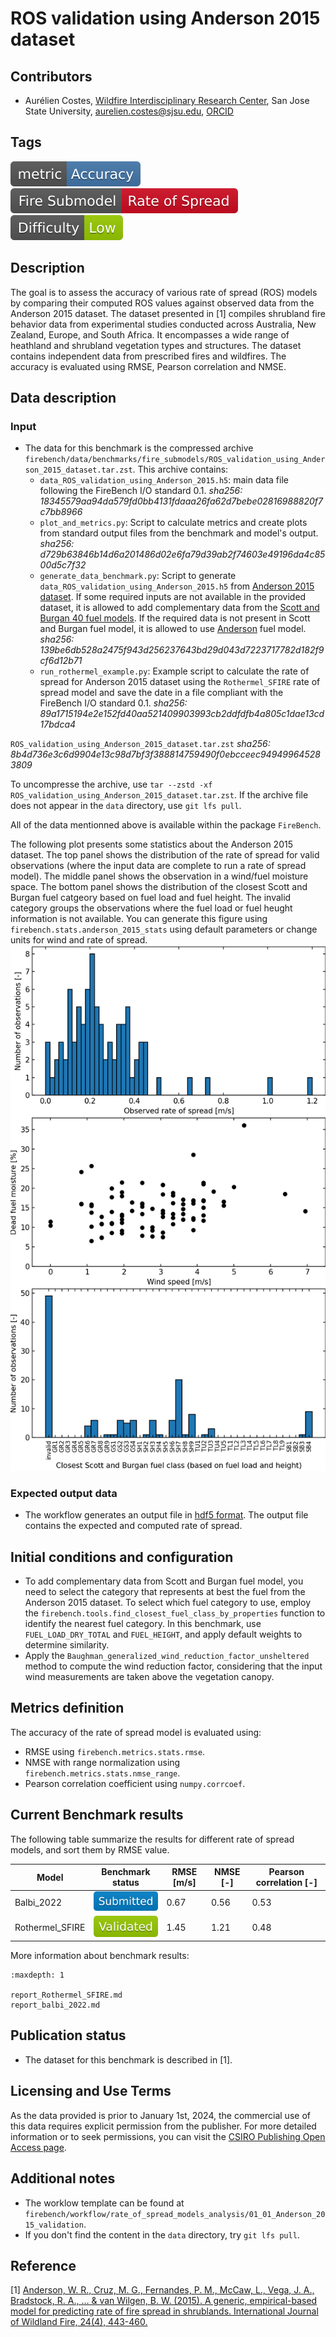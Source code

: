 # ROS validation using Anderson 2015 dataset

## Contributors
- Aurélien Costes, [Wildfire Interdisciplinary Research Center](https://www.wildfirecenter.org/), San Jose State University, [aurelien.costes@sjsu.edu](mailto:aurelien.costes@sjsu.edu), [ORCID](https://orcid.org/0000-0003-4543-5107)


## Tags
![tag](../../../../_static/static_badges/metric-Accuracy-4477AA.svg)
![tag](../../../../_static/static_badges/Fire_Submodel-Rate_of_Spread-cf0c21.svg)
![tag](../../../../_static/static_badges/Difficulty-Low-green.svg)

## Description
The goal is to assess the accuracy of various rate of spread (ROS) models by comparing their computed ROS values against observed data from the Anderson 2015 dataset.
The dataset presented in [1] compiles shrubland fire behavior data from experimental studies conducted across Australia, New Zealand, Europe, and South Africa. It encompasses a wide range of heathland and shrubland vegetation types and structures.  The dataset contains independent data from prescribed fires and wildfires.
The accuracy is evaluated using RMSE, Pearson correlation and NMSE.

## Data description
### Input
- The data for this benchmark is the compressed archive `firebench/data/benchmarks/fire_submodels/ROS_validation_using_Anderson_2015_dataset.tar.zst`.
This archive contains:
    - `data_ROS_validation_using_Anderson_2015.h5`: main data file following the FireBench I/O standard 0.1. *sha256: 18345579aa94da579fd0bb4131fdaaa26fa62d7bebe02816988820f7c7bb8966*
    - `plot_and_metrics.py`: Script to calculate metrics and create plots from standard output files from the benchmark and model's output. *sha256: d729b63846b14d6a201486d02e6fa79d39ab2f74603e49196da4c8500d5c7f32* 
    - `generate_data_benchmark.py`: Script to generate `data_ROS_validation_using_Anderson_2015.h5` from [Anderson 2015 dataset](../../../../dataset_experiments/Anderson_2015_dataset.md). If some required inputs are not available in the provided dataset, it is allowed to add complementary data from the [Scott and Burgan 40 fuel models](../../../../fire_models_info/21_fuel_models/03_SB40.md). If the required data is not present in Scott and Burgan fuel model, it is allowed to use [Anderson](../../../../fire_models_info/21_fuel_models/02_Anderson.md) fuel model. *sha256: 139be6db528a2475f943d256237643bd29d043d7223717782d182f9cf6d12b71*
    - `run_rothermel_example.py`: Example script to calculate the rate of spread for Anderson 2015 dataset using the `Rothermel_SFIRE` rate of spread model and save the date in a file compliant with the FireBench I/O standard 0.1. *sha256: 89a1715194e2e152fd40aa521409903993cb2ddfdfb4a805c1dae13cd17bdca4*

`ROS_validation_using_Anderson_2015_dataset.tar.zst` *sha256: 8b4d736e3c6d9904e13c98d7bf3f388814759490f0ebcceec949499645283809*

To uncompresse the archive, use `tar --zstd -xf ROS_validation_using_Anderson_2015_dataset.tar.zst`.
If the archive file does not appear in the `data` directory, use `git lfs pull`.

All of the data mentionned above is available within the package `FireBench`.

The following plot presents some statistics about the Anderson 2015 dataset.
The top panel shows the distribution of the rate of spread for valid observations (where the input data are complete to run a rate of spread model).
The middle panel shows the observation in a wind/fuel moisture space.
The bottom panel shows the distribution of the closest Scott and Burgan fuel catgeory based on fuel load and fuel height. The invalid category groups the observations where the fuel load or fuel heught information is not available.
You can generate this figure using `firebench.stats.anderson_2015_stats` using default parameters or change units for wind and rate of spread.
![img](../../../../_static/images/fire_models_info/stats_Anderson_2015.png)

### Expected output data
- The workflow generates an output file in [hdf5 format](https://www.hdfgroup.org/solutions/hdf5/). The output file contains the expected and computed rate of spread.

## Initial conditions and configuration
- To add complementary data from Scott and Burgan fuel model, you need to select the category that represents at best the fuel from the Anderson 2015 dataset. To select which fuel category to use, employ the `firebench.tools.find_closest_fuel_class_by_properties` function to identify the nearest fuel category. In this benchmark, use `FUEL_LOAD_DRY_TOTAL` and `FUEL_HEIGHT`, and apply default weights to determine similarity.
- Apply the `Baughman_generalized_wind_reduction_factor_unsheltered` method to compute the wind reduction factor, considering that the input wind measurements are taken above the vegetation canopy. 

## Metrics definition
The accuracy of the rate of spread model is evaluated using:
- RMSE using `firebench.metrics.stats.rmse`.
- NMSE with range normalization using `firebench.metrics.stats.nmse_range`.
- Pearson correlation coefficient using `numpy.corrcoef`.

## Current Benchmark results

The following table summarize the results for different rate of spread models, and sort them by RMSE value.

Model                  | Benchmark status  | RMSE [m/s]     | NMSE [-]      | Pearson correlation [-]
---------------------- | ----------------- | -------- | --------- | -------------------
Balbi_2022        | ![status](../../../../_static/static_badges/Submitted-blue.svg) | 0.67 | 0.56 | 0.53
Rothermel_SFIRE        | ![status](../../../../_static/static_badges/Validated-green.svg) | 1.45 | 1.21 | 0.48

More information about benchmark results:
```{toctree}
:maxdepth: 1

report_Rothermel_SFIRE.md
report_balbi_2022.md
```

## Publication status
- The dataset for this benchmark is described in [1].

## Licensing and Use Terms
As the data provided is prior to January 1st, 2024, the commercial use of this data requires explicit permission from the publisher. For more detailed information or to seek permissions, you can visit the [CSIRO Publishing Open Access page](https://www.publish.csiro.au/wf/forauthors/openaccess).

## Additional notes
- The worklow template can be found at `firebench/workflow/rate_of_spread_models_analysis/01_01_Anderson_2015_validation`.
- If you don't find the content in the `data` directory, try `git lfs pull`.

## Reference

[1] [Anderson, W. R., Cruz, M. G., Fernandes, P. M., McCaw, L., Vega, J. A., Bradstock, R. A., ... & van Wilgen, B. W. (2015). A generic, empirical-based model for predicting rate of fire spread in shrublands. International Journal of Wildland Fire, 24(4), 443-460.](https://doi.org/10.1071/WF14130)

